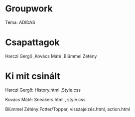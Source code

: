 # Groupwork
Téma: ADIDAS

# Csapattagok
Harczi Gergő ,Kovács Máté ,Blümmel Zétény

# Ki mit csinált

Harczi Gergő: History.html ,Style.css

Kovács Máté: Sneakers.html , style.css

Blümmel Zétény:Fotter/Topper, visszajelzés.html, action.html